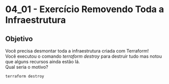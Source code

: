 # 04_01 - Exercício Removendo Toda a Infraestrutura

## Objetivo
Você precisa desmontar toda a infraestrutura criada com Terraform!  
Você executou o comando *terraform destroy* para destruir tudo mas notou que alguns recursos ainda estão lá.  
Qual seria o motivo?  

```
terraform destroy
```